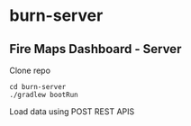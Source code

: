 # burn-server
## Fire Maps Dashboard - Server
Clone repo
```
cd burn-server
./gradlew bootRun
``` 
Load data using POST REST APIS
